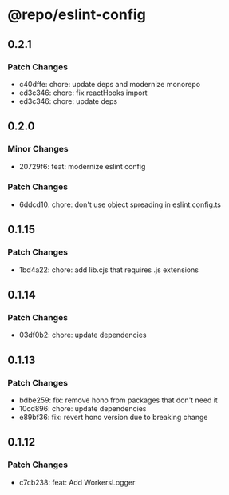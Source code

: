 # @repo/eslint-config

## 0.2.1

### Patch Changes

- c40dffe: chore: update deps and modernize monorepo
- ed3c346: chore: fix reactHooks import
- ed3c346: chore: update deps

## 0.2.0

### Minor Changes

- 20729f6: feat: modernize eslint config

### Patch Changes

- 6ddcd10: chore: don't use object spreading in eslint.config.ts

## 0.1.15

### Patch Changes

- 1bd4a22: chore: add lib.cjs that requires .js extensions

## 0.1.14

### Patch Changes

- 03df0b2: chore: update dependencies

## 0.1.13

### Patch Changes

- bdbe259: fix: remove hono from packages that don't need it
- 10cd896: chore: update dependencies
- e89bf36: fix: revert hono version due to breaking change

## 0.1.12

### Patch Changes

- c7cb238: feat: Add WorkersLogger
